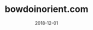 ---
title: "bowdoinorient.com"
blurb: "The website for Bowdoin College's student newspaper. I made a custom WordPress theme that brought the Orient's web presence into the modern era."
platform: "Web"
link: "https://bowdoinorient.com"
github: "https://github.com/bowdoinorient/bowpress"
external: true
when: "2017–2019"
tags: portfolio
thumbnail: "https://files.jameslittle.me/images/tmp/orient-thumb.png"
date: 2018-12-01
---